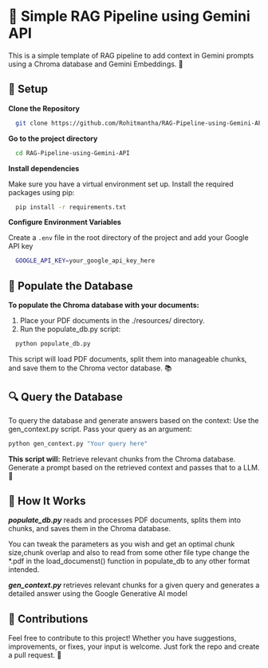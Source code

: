 
# 🧠 Simple RAG Pipeline using Gemini API

This is a simple template of RAG pipeline to add context in Gemini prompts using a Chroma database and Gemini Embeddings. 🌟




## 🚀 Setup
**Clone the Repository**

```bash
  git clone https://github.com/Rohitmantha/RAG-Pipeline-using-Gemini-API.git
```

**Go to the project directory**

```bash
  cd RAG-Pipeline-using-Gemini-API
```

**Install dependencies**

Make sure you have a virtual environment set up. Install the required packages using pip:
```bash
  pip install -r requirements.txt
```

**Configure Environment Variables**

Create a `.env` file in the root directory of the project and add your Google API key

```bash
  GOOGLE_API_KEY=your_google_api_key_here
```


## 📄 Populate the Database

**To populate the Chroma database with your documents:**
  1) Place your PDF documents in the ./resources/ directory.
  2) Run the populate_db.py script:

```bash
  python populate_db.py
```
This script will load PDF documents, split them into manageable chunks, and save them to the Chroma vector database. 📚

## 🔍 Query the Database
To query the database and generate answers based on the context:
Use the gen_context.py script. Pass your query as an argument:
```bash
python gen_context.py "Your query here"
```

**This script will:**
Retrieve relevant chunks from the Chroma database.
Generate a prompt based on the retrieved context and passes that to a LLM. 🤖

## 📝 How It Works

***populate_db.py*** reads and processes PDF documents, splits them into chunks, and saves them in the Chroma database.

You can tweak the parameters as you wish and get an optimal chunk size,chunk overlap and also to read from some other file type change the *.pdf in the load_documenst() function in populate_db to any other format intended.

***gen_context.py*** retrieves relevant chunks for a given query and generates a detailed answer using the Google Generative AI model

## 🎉 Contributions
Feel free to contribute to this project! Whether you have suggestions, improvements, or fixes, your input is welcome. Just fork the repo and create a pull request. 🚀
